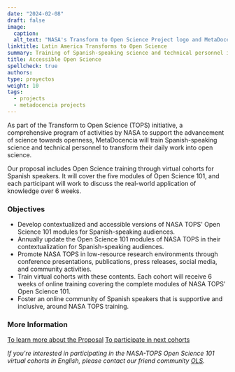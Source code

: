 ```yaml
---
date: "2024-02-08"
draft: false
image:
  caption: 
  alt_text: "NASA's Transform to Open Science Project logo and MetaDocencia logo"
linktitle: Latin America Transforms to Open Science
summary: Training of Spanish-speaking science and technical personnel in NASA TOPS. 
title: Accessible Open Science
spellcheck: true
authors: 
type: proyectos
weight: 10
tags:
  - projects
  - metadocencia projects
---
```


As part of the Transform to Open Science (TOPS) initiative, a comprehensive program of activities by NASA to support the advancement of science towards openness, MetaDocencia will train Spanish-speaking science and technical personnel to transform their daily work into open science.

Our proposal includes Open Science training through virtual cohorts for Spanish speakers. It will cover the five modules of Open Science 101, and each participant will work to discuss the real-world application of knowledge over 6 weeks.

### Objectives
* Develop contextualized and accessible versions of NASA TOPS' Open Science 101 modules for Spanish-speaking audiences.
* Annually update the Open Science 101 modules of NASA TOPS in their contextualization for Spanish-speaking audiences.
* Promote NASA TOPS in low-resource research environments through conference presentations, publications, press releases, social media, and community activities.
* Train virtual cohorts with these contents. Each cohort will receive 6 weeks of online training covering the complete modules of NASA TOPS' Open Science 101.
* Foster an online community of Spanish speakers that is supportive and inclusive, around NASA TOPS training.

### More Information
[To learn more about the Proposal](https://zenodo.org/records/8215456 "Proposal")
[To participate in next cohorts](https://www.metadocencia.org/en/formacion/)

*If you're interested in participating in the NASA-TOPS Open Science 101 virtual cohorts in English, please contact our friend community [OLS](https://openlifesci.org/ "OLS").*




